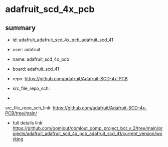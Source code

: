 # adafruit_scd_4x_pcb
 
## summary 
* id: adafruit_adafruit_scd_4x_pcb_adafruit_scd_41
* user: adafruit
* name: adafruit_scd_4x_pcb
* board: adafruit_scd_41
* repo: https://github.com/adafruit/Adafruit-SCD-4x-PCB



* src_file_repo_sch: 
*
 src_file_repo_sch_link: https://github.com/adafruit/Adafruit-SCD-4x-PCB/tree/main/
* full details link: https://github.com/oomlout/oomlout_oomp_project_bot_v_2/tree/main/projects/adafruit_adafruit_scd_4x_pcb_adafruit_scd_41/current_version/working  






